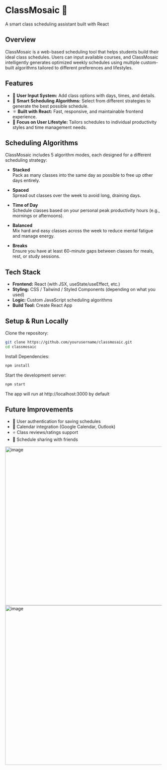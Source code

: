 # ClassMosaic 🧩  
A smart class scheduling assistant built with React

## Overview  
ClassMosaic is a web-based scheduling tool that helps students build their ideal class schedules. Users can input available courses, and ClassMosaic intelligently generates optimized weekly schedules using multiple custom-built algorithms tailored to different preferences and lifestyles.

## Features  
- 📝 **User Input System:** Add class options with days, times, and details.  
- 🧠 **Smart Scheduling Algorithms:** Select from different strategies to generate the best possible schedule.  
- ⚛️ **Built with React:** Fast, responsive, and maintainable frontend experience.  
- 🎯 **Focus on User Lifestyle:** Tailors schedules to individual productivity styles and time management needs.  

## Scheduling Algorithms  
ClassMosaic includes 5 algorithm modes, each designed for a different scheduling strategy:

- **Stacked**  
  Pack as many classes into the same day as possible to free up other days entirely.

- **Spaced**  
  Spread out classes over the week to avoid long, draining days.

- **Time of Day**  
  Schedule classes based on your personal peak productivity hours (e.g., mornings or afternoons).

- **Balanced**  
  Mix hard and easy classes across the week to reduce mental fatigue and manage energy.

- **Breaks**  
  Ensure you have at least 60-minute gaps between classes for meals, rest, or study sessions.

## Tech Stack  
- **Frontend:** React (with JSX, useState/useEffect, etc.)  
- **Styling:** CSS / Tailwind / Styled Components (depending on what you used)  
- **Logic:** Custom JavaScript scheduling algorithms  
- **Build Tool:** Create React App

## Setup & Run Locally  

Clone the repository:

```bash
git clone https://github.com/yourusername/classmosaic.git
cd classmosaic
```

Install Dependencies:

```bash
npm install
```

Start the development server:

```bash
npm start
````

The app will run at http://localhost:3000 by default

## Future Improvements
- 🔐 User authentication for saving schedules
- 📆 Calendar integration (Google Calendar, Outlook)
- ⭐ Class reviews/ratings support
- 🤝 Schedule sharing with friends

<img width="959" height="509" alt="image" src="https://github.com/user-attachments/assets/4b519519-00c5-444f-b8d9-4cce55f9c16a" />

<img width="956" height="511" alt="image" src="https://github.com/user-attachments/assets/f84aee91-4db9-46cb-918e-c4bf6f440a1f" />
